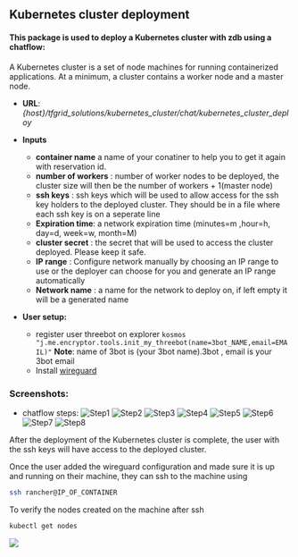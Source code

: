 ## Kubernetes cluster deployment

#### This package is used to deploy a Kubernetes cluster with zdb using a chatflow:
A Kubernetes cluster is a set of node machines for running containerized applications. At a minimum, a cluster contains a worker node and a master node.

* **URL**: *{host}/tfgrid_solutions/kubernetes_cluster/chat/kubernetes_cluster_deploy*
* **Inputs**
   - **container name** a name of your conatiner to help you to get it again with reservation id.
   - **number of workers** : number of worker nodes to be deployed, the cluster size will then be the number of workers + 1(master node)
   - **ssh keys** : ssh keys which will be used to allow access for the ssh key holders to the deployed cluster. They should be in a file where each ssh key is on a seperate line
   - **Expiration time**: a network expiration time (minutes=m ,hour=h, day=d, week=w, month=M)
   - **cluster secret** : the secret that will be used to access the cluster deployed. Please keep it safe.
   - **IP range** : Configure network manually by choosing an IP range to use or the deployer can choose for you and generate an IP range automatically
    - **Network name** : a name for the network to deploy on,  if left empty it will be a generated name

* **User setup:**
    - register user threebot on explorer `kosmos "j.me.encryptor.tools.init_my_threebot(name=3bot_NAME,email=EMAIL)"` **Note**: name of 3bot is (your 3bot name).3bot , email is your 3bot email
    - Install [wireguard](https://www.wireguard.com/install/)


### Screenshots:
  * chatflow steps:
  ![Step1](k8s1.png)
  ![Step2](k8s2.png)
  ![Step3](k8s3.png)
  ![Step4](k8s4.png)
  ![Step5](k8s5.png)
  ![Step6](k8s6.png)
  ![Step7](k8s7.png)
  ![Step8](k8s8.png)
  
After the deployment of the Kubernetes cluster is complete, the user with the ssh keys will have access to the deployed cluster.

Once the user added the wireguard configuration and made sure it is up and running on their machine, they can ssh to the machine using
```bash
ssh rancher@IP_OF_CONTAINER
```
To verify the nodes created on the machine after ssh
```bash
kubectl get nodes
```
![](nodes.png)
